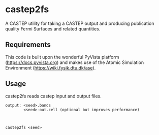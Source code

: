 # castep2fs


A CASTEP utility for taking a CASTEP output and producing publication quality Fermi Surfaces and related quantities.

Requirements
------------

This code is built upon the wonderful PyVista platform (https://docs.pyvista.org) and makes use of the Atomic Simulation Environment (https://wiki.fysik.dtu.dk/ase).

Usage
-----

castep2fs reads castep input and output files.
```input : <seed>.cell
output: <seed>.bands
        <seed>-out.cell (optional but improves performance)



castep2fs <seed>
```
